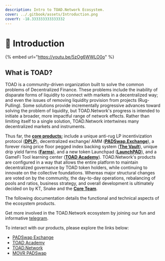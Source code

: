 ```yaml
---
description: Intro to TOAD.Network Ecosystem.
cover: ../.gitbook/assets/Introduction.png
coverY: -18.333333333333332
---
```


# 👋 Introduction

{% embed url="https://youtu.be/5zOg6WWLO0o" %}

## What is TOAD?&#x20;

TOAD is a community-driven organization built to solve the common problems of Decentralized Finance. These problems include the inability of disparate forms of liquidity to connect with markets in a decentralized way; and even the issues of removing liquidity provision from projects (Rug-Pulling). Some solutions provide incrementally progressive advances toward solving the problem of liquidity, but TOAD.Network's progress is intended to initiate a broader, more impactful range of network effects. Rather than limiting itself to a single solution, TOAD.Network intertwines many decentralized markets and instruments.&#x20;

Thus far, the [**core products**](broken-reference)**;** include a unique anti-rug LP incentivization protocol ([**DPLP**](../products/dplp.md)), decentralized exchange/ AMM ([**PADSwap.Exchange**](https://dapps.padswap.exchange)), a forever rising price floor pegged index backing system ([**The Vault**](../products/padswap/the-vault.md)), unique drip yield farms ([**Farms**](../products/padswap/yield-farming.md)), and a new token Launchpad ([**LaunchPAD**](https://dapps.padswap.exchange/launchpad)), and a GameFi Tool learning center ([**TOAD Academy**](../products/toad-academy.md)). TOAD.Network's products are configured in a way that allows the entire platform to maintain decentralized governance by TOAD token holders, while continuing to innovate on the collective foundations. Whereas major structural changes are voted on by the community, the day-to-day operations, rebalancing of pools and ratios, business strategy, and overall development is ultimately decided on by KT, Snake and the [**Core Team**](meet-the-team.md).&#x20;

The following documentation details the functional and technical aspects of the ecosystem products.&#x20;

Get more involved in the TOAD.Network ecosystem by joining our fun and informative [telegram](https://t.me/toadnetwork).

To interact with our products, please explore the links below:

* [PADSwap Exchange](https://dapps.padswap.exchange)
* [TOAD Academy](https://toad.academy)
* [TOAD.Network](https://toad.network)
* [MOVR PADSwap](https://movr.padswap.exchange)

##
